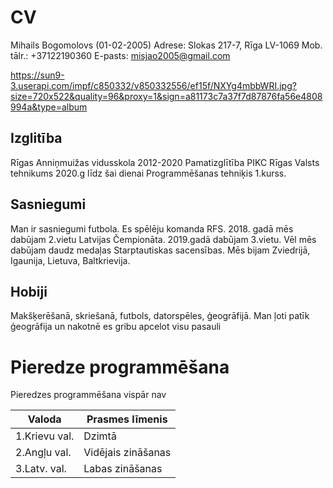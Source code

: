 # CV
Mihails Bogomolovs (01-02-2005)
Adrese: Slokas 217-7, Rīga LV-1069
Mob. tālr.: +37122190360
E-pasts: misjao2005@gmail.com

https://sun9-3.userapi.com/impf/c850332/v850332556/ef15f/NXYg4mbbWRI.jpg?size=720x522&quality=96&proxy=1&sign=a81173c7a37f7d87876fa56e4808994a&type=album

## Izglitība
Rīgas Anniņmuižas vidusskola 2012-2020
Pamatizglītība
PIKC Rīgas Valsts tehnikums 2020.g līdz šai dienai 
Programmēšanas tehniķis 1.kurss.

## Sasniegumi
Man ir sasniegumi futbola. Es spēlēju komanda RFS. 2018. gadā mēs dabūjam 2.vietu Latvijas Čempionāta. 2019.gadā dabūjam 3.vietu. Vēl mēs dabūjam daudz medaļas Starptautiskas sacensības. Mēs bijam Zviedrijā, Igaunija, Lietuva, Baltkrievija.

## Hobiji
Makšķerēšanā, skriešanā, futbols, datorspēles, ģeogrāfijā.
Man ļoti patīk ģeogrāfija un nakotnē es gribu apcelot visu pasauli

# Pieredze programmēšana
Pieredzes programmēšana vispār nav

| Valoda          | Prasmes līmenis       |
| ------------    | --------------------- |
|  1.Krievu val.  |        Dzimtā         |
|  2.Angļu val.   |     Vidējais zināšanas|
|  3.Latv. val.   |     Labas zināšanas   |
